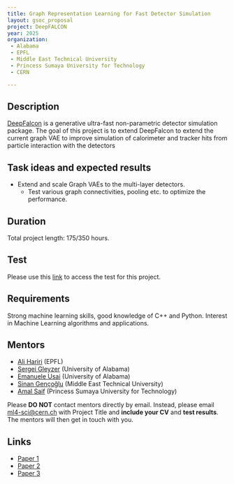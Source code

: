 ```yaml
---
title: Graph Representation Learning for Fast Detector Simulation
layout: gsoc_proposal
project: DeepFALCON
year: 2025
organization: 
 - Alabama
 - EPFL
 - Middle East Technical University
 - Princess Sumaya University for Technology
 - CERN

---
```


## Description
[DeepFalcon](https://ml4physicalsciences.github.io/2020/files/NeurIPS_ML4PS_2020_138.pdf) is a generative ultra-fast non-parametric detector simulation package. The goal of this project is to extend DeepFalcon to extend the current graph VAE to improve simulation of calorimeter and tracker hits from particle interaction with the detectors

## Task ideas and expected results
  * Extend and scale Graph VAEs to the multi-layer detectors.
	 * Test various graph connectivities, pooling etc. to optimize the performance.

## Duration

Total project length: 175/350 hours.

## Test
Please use this [link](https://docs.google.com/document/d/15XrY0vLMWQgVEvNSBcy4knGpoaw6X7s6hSo_SpX-nw8/edit?usp=sharing) to access the test for this project.

## Requirements
Strong machine learning skills, good knowledge of C++ and Python. Interest in Machine Learning algorithms and applications.

## Mentors 
  * [Ali Hariri](mailto:ml4-sci@cern.ch) (EPFL)
  * [Sergei Gleyzer](mailto:ml4-sci@cern.ch) (University of Alabama)
  * [Emanuele Usai](mailto:ml4-sci@cern.ch) (University of Alabama)
  * [Sinan Gençoğlu](mailto:ml4-sci@cern.ch) (Middle East Technical University)
  * [Amal Saif](mailto:ml4-sci@cern.ch) (Princess Sumaya University for Technology)


Please **DO NOT** contact mentors directly by email. Instead, please email [ml4-sci@cern.ch](mailto:ml4-sci@cern.ch) with Project Title and **include your CV** and **test results**. The mentors will then get in touch with you.


## Links
  * [Paper 1](https://arxiv.org/abs/2104.01725)
  * [Paper 2](https://ml4physicalsciences.github.io/2020/files/NeurIPS_ML4PS_2020_138.pdf)
  * [Paper 3](https://arxiv.org/abs/1605.02684)
